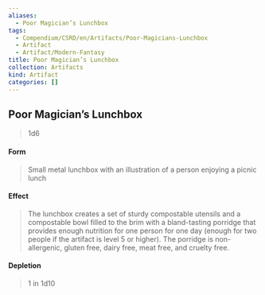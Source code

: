 ```yaml
---
aliases:
  - Poor Magician’s Lunchbox
tags:
  - Compendium/CSRD/en/Artifacts/Poor-Magicians-Lunchbox
  - Artifact
  - Artifact/Modern-Fantasy
title: Poor Magician’s Lunchbox
collection: Artifacts
kind: Artifact
categories: []
---
```

## Poor Magician’s Lunchbox

>1d6 
#### Form
>Small metal lunchbox with an illustration of a person enjoying a picnic lunch 
#### Effect
> The lunchbox creates a set of sturdy compostable utensils and a compostable bowl filled to the brim with a bland-tasting porridge that provides enough nutrition for one person for one day (enough for two people if the artifact is level 5 or higher). The porridge is non-allergenic, gluten free, dairy free, meat free, and cruelty free. 

#### Depletion 
>1 in 1d10